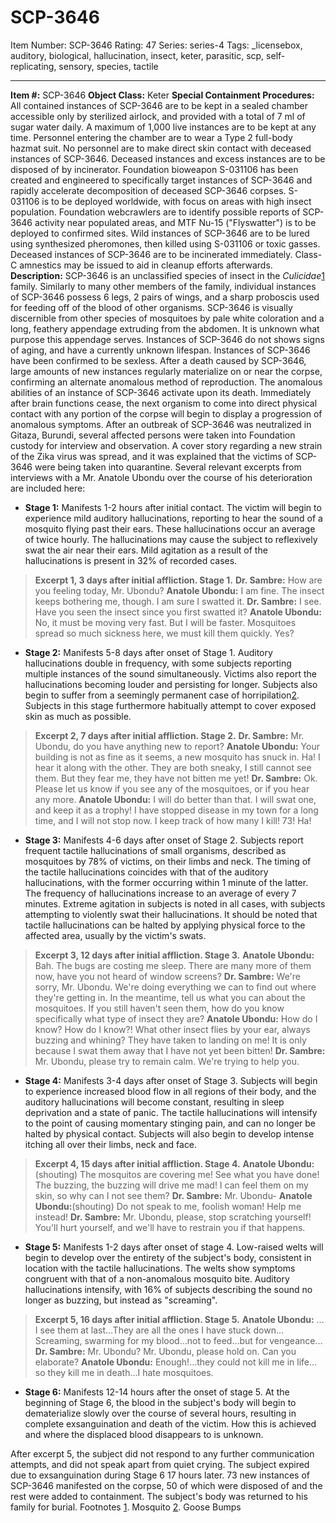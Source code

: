 # SCP-3646
Item Number: SCP-3646
Rating: 47
Series: series-4
Tags: _licensebox, auditory, biological, hallucination, insect, keter, parasitic, scp, self-replicating, sensory, species, tactile

---

**Item #:** SCP-3646
**Object Class:** Keter
**Special Containment Procedures:** All contained instances of SCP-3646 are to be kept in a sealed chamber accessible only by sterilized airlock, and provided with a total of 7 ml of sugar water daily. A maximum of 1,000 live instances are to be kept at any time. Personnel entering the chamber are to wear a Type 2 full-body hazmat suit. No personnel are to make direct skin contact with deceased instances of SCP-3646. Deceased instances and excess instances are to be disposed of by incinerator.
Foundation bioweapon S-031106 has been created and engineered to specifically target instances of SCP-3646 and rapidly accelerate decomposition of deceased SCP-3646 corpses. S-031106 is to be deployed worldwide, with focus on areas with high insect population.
Foundation webcrawlers are to identify possible reports of SCP-3646 activity near populated areas, and MTF Nu-15 ("Flyswatter") is to be deployed to confirmed sites. Wild instances of SCP-3646 are to be lured using synthesized pheromones, then killed using S-031106 or toxic gasses. Deceased instances of SCP-3646 are to be incinerated immediately. Class-C amnestics may be issued to aid in cleanup efforts afterwards.
**Description:** SCP-3646 is an unclassified species of insect in the _Culicidae_[1](javascript:;) family. Similarly to many other members of the family, individual instances of SCP-3646 possess 6 legs, 2 pairs of wings, and a sharp proboscis used for feeding off of the blood of other organisms. SCP-3646 is visually discernible from other species of mosquitoes by pale white coloration and a long, feathery appendage extruding from the abdomen. It is unknown what purpose this appendage serves.
Instances of SCP-3646 do not shows signs of aging, and have a currently unknown lifespan. Instances of SCP-3646 have been confirmed to be sexless. After a death caused by SCP-3646, large amounts of new instances regularly materialize on or near the corpse, confirming an alternate anomalous method of reproduction.
The anomalous abilities of an instance of SCP-3646 activate upon its death. Immediately after brain functions cease, the next organism to come into direct physical contact with any portion of the corpse will begin to display a progression of anomalous symptoms. After an outbreak of SCP-3646 was neutralized in Gitaza, Burundi, several affected persons were taken into Foundation custody for interview and observation. A cover story regarding a new strain of the Zika virus was spread, and it was explained that the victims of SCP-3646 were being taken into quarantine. Several relevant excerpts from interviews with a Mr. Anatole Ubondu over the course of his deterioration are included here:
  * **Stage 1:** Manifests 1-2 hours after initial contact. The victim will begin to experience mild auditory hallucinations, reporting to hear the sound of a mosquito flying past their ears. These hallucinations occur an average of twice hourly. The hallucinations may cause the subject to reflexively swat the air near their ears. Mild agitation as a result of the hallucinations is present in 32% of recorded cases.

> **Excerpt 1, 3 days after initial affliction. Stage 1.**
> **Dr. Sambre:** How are you feeling today, Mr. Ubondu?
> **Anatole Ubondu:** I am fine. The insect keeps bothering me, though. I am sure I swatted it.
> **Dr. Sambre:** I see. Have you seen the insect since you first swatted it?
> **Anatole Ubondu:** No, it must be moving very fast. But I will be faster. Mosquitoes spread so much sickness here, we must kill them quickly. Yes?
  * **Stage 2:** Manifests 5-8 days after onset of Stage 1. Auditory hallucinations double in frequency, with some subjects reporting multiple instances of the sound simultaneously. Victims also report the hallucinations becoming louder and persisting for longer. Subjects also begin to suffer from a seemingly permanent case of horripilation[2](javascript:;). Subjects in this stage furthermore habitually attempt to cover exposed skin as much as possible.

> **Excerpt 2, 7 days after initial affliction. Stage 2.**
> **Dr. Sambre:** Mr. Ubondu, do you have anything new to report?
> **Anatole Ubondu:** Your building is not as fine as it seems, a new mosquito has snuck in. Ha! I hear it along with the other. They are both sneaky, I still cannot see them. But they fear me, they have not bitten me yet!
> **Dr. Sambre:** Ok. Please let us know if you see any of the mosquitoes, or if you hear any more.
> **Anatole Ubondu:** I will do better than that. I will swat one, and keep it as a trophy! I have stopped disease in my town for a long time, and I will not stop now. I keep track of how many I kill! 73! Ha!
  * **Stage 3:** Manifests 4-6 days after onset of Stage 2. Subjects report frequent tactile hallucinations of small organisms, described as mosquitoes by 78% of victims, on their limbs and neck. The timing of the tactile hallucinations coincides with that of the auditory hallucinations, with the former occurring within 1 minute of the latter. The frequency of hallucinations increase to an average of every 7 minutes. Extreme agitation in subjects is noted in all cases, with subjects attempting to violently swat their hallucinations. It should be noted that tactile hallucinations can be halted by applying physical force to the affected area, usually by the victim's swats.

> **Excerpt 3, 12 days after initial affliction. Stage 3.**
> **Anatole Ubondu:** Bah. The bugs are costing me sleep. There are many more of them now, have you not heard of window screens?
> **Dr. Sambre:** We're sorry, Mr. Ubondu. We're doing everything we can to find out where they're getting in. In the meantime, tell us what you can about the mosquitoes. If you still haven't seen them, how do you know specifically what type of insect they are?
> **Anatole Ubondu:** How do I know? How do I know?! What other insect flies by your ear, always buzzing and whining? They have taken to landing on me! It is only because I swat them away that I have not yet been bitten!
> **Dr. Sambre:** Mr. Ubondu, please try to remain calm. We're trying to help you.
  * **Stage 4:** Manifests 3-4 days after onset of Stage 3. Subjects will begin to experience increased blood flow in all regions of their body, and the auditory hallucinations will become constant, resulting in sleep deprivation and a state of panic. The tactile hallucinations will intensify to the point of causing momentary stinging pain, and can no longer be halted by physical contact. Subjects will also begin to develop intense itching all over their limbs, neck and face.

> **Excerpt 4, 15 days after initial affliction. Stage 4.**
> **Anatole Ubondu:**(shouting) The mosquitos are covering me! See what you have done! The buzzing, the buzzing will drive me mad! I can feel them on my skin, so why can I not see them?
> **Dr. Sambre:** Mr. Ubondu-
> **Anatole Ubondu:**(shouting) Do not speak to me, foolish woman! Help me instead!
> **Dr. Sambre:** Mr. Ubondu, please, stop scratching yourself! You'll hurt yourself, and we'll have to restrain you if that happens.
  * **Stage 5:** Manifests 1-2 days after onset of stage 4. Low-raised welts will begin to develop over the entirety of the subject's body, consistent in location with the tactile hallucinations. The welts show symptoms congruent with that of a non-anomalous mosquito bite. Auditory hallucinations intensify, with 16% of subjects describing the sound no longer as buzzing, but instead as "screaming".

> **Excerpt 5, 16 days after initial affliction. Stage 5.**
> **Anatole Ubondu:** …I see them at last…They are all the ones I have stuck down…Screaming, swarming for my blood…not to feed…but for vengeance…
> **Dr. Sambre:** Mr. Ubondu? Mr. Ubondu, please hold on. Can you elaborate?
> **Anatole Ubondu:** Enough!…they could not kill me in life…so they kill me in death…I hate mosquitoes.
  * **Stage 6:** Manifests 12-14 hours after the onset of stage 5. At the beginning of Stage 6, the blood in the subject's body will begin to dematerialize slowly over the course of several hours, resulting in complete exsanguination and death of the victim. How this is achieved and where the displaced blood disappears to is unknown.

After excerpt 5, the subject did not respond to any further communication attempts, and did not speak apart from quiet crying. The subject expired due to exsanguination during Stage 6 17 hours later. 73 new instances of SCP-3646 manifested on the corpse, 50 of which were disposed of and the rest were added to containment. The subject's body was returned to his family for burial.
Footnotes
[1](javascript:;). Mosquito
[2](javascript:;). Goose Bumps